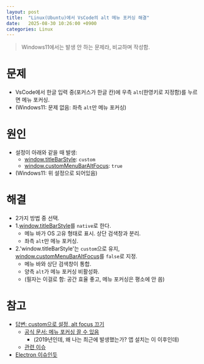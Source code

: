 ```yaml
---
layout: post
title:  "Linux(Ubuntu)에서 VsCode의 alt 메뉴 포커싱 해결"
date:   2025-08-30 10:26:00 +0900
categories: Linux
---
```


> Windows11에서는 발생 안 하는 문제라, 비교하며 작성함.

# 문제
* VsCode에서 한글 입력 중(포커스가 한글 칸)에 우측 `alt`(한영키로 지정함)를 누르면 메뉴 포커싱.
* (Windows11: 문제 없음: 좌측 `alt`만 메뉴 포커싱)

# 원인
* 설정이 아래와 같을 때 발생:
    * [window.titleBarStyle](vscode://settings/window.titleBarStyle): `custom`
    * [window.customMenuBarAltFocus](vscode://settings/window.customMenuBarAltFocus): `true`
* (Windows11: 위 설정으로 되어있음)

# 해결
* 2가지 방법 중 선택.
* 1.[window.titleBarStyle](vscode://settings/window.titleBarStyle)를 `native`로 한다.
    * 메뉴 바가 OS 고유 형태로 표시. 상단 검색창과 분리.
    * 좌측 `alt`만 메뉴 포커싱.
* 2.'window.titleBarStyle'는 `custom`으로 유지, [window.customMenuBarAltFocus](vscode://settings/window.customMenuBarAltFocus)를 `false`로 지정.
    * 메뉴 바와 상단 검색창이 통합.
    * 양측 `alt`가 메뉴 포커싱 비활성화.
    * (필자는 이걸로 함: 공간 효율 좋고, 메뉴 포커싱은 평소에 안 씀)

# 참고
* [답변: custom으로 설정, alt focus 끄기](https://stackoverflow.com/questions/48044429/override-alt-to-toggle-menu-bar-on-vs-code#answer-60282880)
    * [공식 문서: 메뉴 포커싱 끌 수 있음](https://code.visualstudio.com/updates/v1_36#_disable-alt-key-focus-of-the-custom-menu-bar)
        * (2019년인데, 왜 나는 최근에 발생했는가? 앱 설치는 이 이후인데)
    * [관련 이슈](https://github.com/microsoft/vscode/issues/84227)
* [Electron 이슈인듯](https://github.com/electron/electron/issues/34211)
